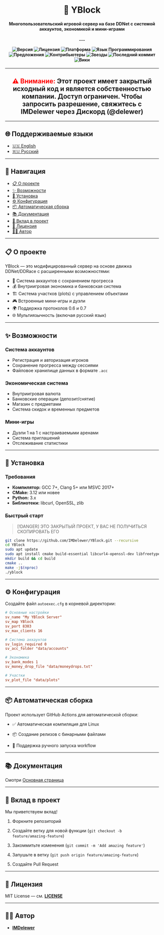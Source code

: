 <div align="center"><h1>🧱 YBlock</h1></div>

<div align="center">
<h4>Многопользовательский игровой сервер на базе DDNet с системой аккаунтов, экономикой и мини-играми<h4>
---

![Версия](https://img.shields.io/badge/version-1.0.10-blue?style=for-the-badge&logo=appveyor)
![Лицензия](https://img.shields.io/badge/License-Close--Source-red?style=for-the-badge&logo=opensourceinitiative)
![Платформа](https://img.shields.io/badge/platform-Linux%20%7C%20Windows%20-lightgrey?style=for-the-badge&logo=appveyor)
![Язык Программирования](https://img.shields.io/badge/language-C++-blue?style=for-the-badge&logo=c%2B%2B)
![Предложения](https://img.shields.io/badge/issues-0-brightgreen?style=for-the-badge&logo=github)
![Контрибьютеры](https://img.shields.io/badge/contributors-5-lightgrey?style=for-the-badge&logo=github)
![Звезды](https://img.shields.io/github/stars/IMDelewer/Y-Block?style=for-the-badge&logo=github)
![Последний коммит](https://img.shields.io/github/last-commit/IMDelewer/Y-Block?style=for-the-badge&logo=github)
![Вики](https://img.shields.io/badge/wiki-Documentation-lightgrey?style=for-the-badge&logo=readthedocs)
</div>

---

<div align="center">
  <h2><strong style="color:red;">⚠️ Внимание:</strong> Этот проект имеет закрытый исходный код и является собственностью компании.
 Доступ ограничен. Чтобы запросить разрешение, свяжитесь с <strong>IMDelewer </strong>через 
   Дискорд (@delewer)</h2>
</div>

---

## 🌐 Поддерживаемые языки

- [🇺🇸 English](English.md)
- [🇷🇺 Русский](Russian.md)

---

## 🧭 Навигация

- [📋 О проекте](#-о-проекте)
- [✨ Возможности](#-возможности)
- [🚀 Установка](#-установка)
- [⚙️ Конфигурация](#%EF%B8%8F-конфигурация)
- [📦 Автоматическая сборка](#-автоматическая-сборка)
- [📚 Документация](#-документация)
- [🤝 Вклад в проект](#-вклад-в-проект)
- [📄 Лицензия](#-лицензия)
- [👨‍💻 Автор](#‍-автор)

---

## 📋 О проекте

YBlock — это модифицированный сервер на основе движка DDNet/DDRace с расширенными возможностями: 

- 🔐 Система аккаунтов с сохранением прогресса  
- 💰 Внутриигровая экономика и банковская система  
- 🏗️ Система участков (plots) с управлением объектами  
- 🎮 Встроенные мини-игры и дуэли  
- 🌍 Поддержка протоколов 0.6 и 0.7  
- 🌐 Мультиязычность (включая русский язык)

---

## ✨ Возможности

### Система аккаунтов
- Регистрация и авторизация игроков  
- Сохранение прогресса между сессиями  
- Файловое хранилище данных в формате `.acc`

### Экономическая система
- Внутриигровая валюта  
- Банковские операции (депозит/снятие)  
- Магазин с предметами  
- Система скидок и временных предметов

### Мини-игры
- Дуэли 1 на 1 с настраиваемыми аренами  
- Система приглашений  
- Отслеживание статистики

---

## 🚀 Установка

### Требования
- **Компилятор:** GCC 7+, Clang 5+ или MSVC 2017+  
- **CMake:** 3.12 или новее  
- **Python:** 3.x  
- **Библиотеки:** libcurl, OpenSSL, zlib  

### Быстрый старт

> [!DANGER]
> ЭТО ЗАКРЫТЫЙ ПРОЕКТ, У ВАС НЕ ПОЛУЧИТЬСЯ СКОПИРОВАТЬ ЕГО


```bash
git clone https://github.com/IMDelewer/YBlock.git --recursive
cd YBlock
sudo apt update
sudo apt install cmake build-essential libcurl4-openssl-dev libfreetype6-dev python3
mkdir build && cd build
cmake ..
make -j$(nproc)
./yblock
```

---

## ⚙️ Конфигурация

Создайте файл `autoexec.cfg` в корневой директории:

```cfg
# Основные настройки
sv_name "My YBlock Server"
sv_map YBlock
sv_port 8303
sv_max_clients 16

# Система аккаунтов
sv_login_required 0
sv_acc_folder "data/accounts"

# Экономика
sv_bank_modes 1
sv_money_drop_file "data/moneydrops.txt"

# Участки
sv_plot_file "data/plots"
```

---

## 📦 Автоматическая сборка

Проект использует GitHub Actions для автоматической сборки:

- ✅ Автоматическая компиляция для Linux
    
- 📦 Создание релизов с бинарными файлами
    
- 🔄 Поддержка ручного запуска workflow
    
---

## 📚 Документация

Смотри [Основная страница](/docs/wiki/Main%20Page.md)

---

## 🤝 Вклад в проект

Мы приветствуем вклад!

1. Форкните репозиторий
    
2. Создайте ветку для новой функции (`git checkout -b feature/amazing-feature`)
    
3. Закоммитьте изменения (`git commit -m 'Add amazing feature'`)
    
4. Запушьте в ветку (`git push origin feature/amazing-feature`)
    
5. Создайте Pull Request
    

---

## 📄 Лицензия

MIT License — см. **[LICENSE](LICENSE)**

---

## 👨‍💻 Автор

- **[IMDelewer](https://github.com/IMDelewer)**